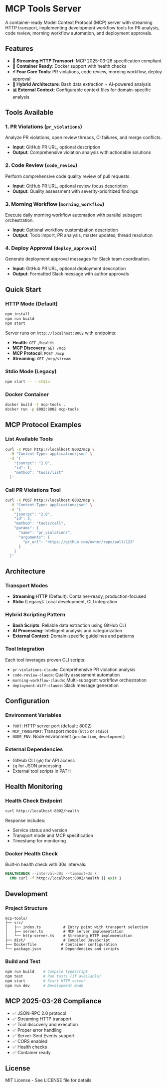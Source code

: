 # MCP Tools Server

A container-ready Model Context Protocol (MCP) server with streaming HTTP transport, implementing development workflow tools for PR analysis, code review, morning workflow automation, and deployment approvals.

## Features

- **🚀 Streaming HTTP Transport**: MCP 2025-03-26 specification compliant
- **🐳 Container Ready**: Docker support with health checks
- **⚡ Four Core Tools**: PR violations, code review, morning workflow, deploy approval
- **🔧 Hybrid Architecture**: Bash data extraction + AI-powered analysis
- **📊 External Context**: Configurable context files for domain-specific analysis

## Tools Available

### 1. PR Violations (`pr_violations`)
Analyze PR violations, open review threads, CI failures, and merge conflicts.
- **Input**: GitHub PR URL, optional description
- **Output**: Comprehensive violation analysis with actionable solutions

### 2. Code Review (`code_review`) 
Perform comprehensive code quality review of pull requests.
- **Input**: GitHub PR URL, optional review focus description
- **Output**: Quality assessment with severity-prioritized findings

### 3. Morning Workflow (`morning_workflow`)
Execute daily morning workflow automation with parallel subagent orchestration.
- **Input**: Optional workflow customization description
- **Output**: Todo import, PR analysis, master updates, thread resolution

### 4. Deploy Approval (`deploy_approval`)
Generate deployment approval messages for Slack team coordination.
- **Input**: GitHub PR URL, optional deployment description  
- **Output**: Formatted Slack message with author approvals

## Quick Start

### HTTP Mode (Default)
```bash
npm install
npm run build
npm start
```

Server runs on `http://localhost:8002` with endpoints:
- **Health**: `GET /health`
- **MCP Discovery**: `GET /mcp` 
- **MCP Protocol**: `POST /mcp`
- **Streaming**: `GET /mcp/stream`

### Stdio Mode (Legacy)
```bash
npm start -- --stdio
```

### Docker Container
```bash
docker build -t mcp-tools .
docker run -p 8002:8002 mcp-tools
```

## MCP Protocol Examples

### List Available Tools
```bash
curl -X POST http://localhost:8002/mcp \
  -H "Content-Type: application/json" \
  -d '{
    "jsonrpc": "2.0",
    "id": 1,
    "method": "tools/list"
  }'
```

### Call PR Violations Tool
```bash
curl -X POST http://localhost:8002/mcp \
  -H "Content-Type: application/json" \
  -d '{
    "jsonrpc": "2.0", 
    "id": 2,
    "method": "tools/call",
    "params": {
      "name": "pr_violations",
      "arguments": {
        "pr_url": "https://github.com/owner/repo/pull/123"
      }
    }
  }'
```

## Architecture

### Transport Modes
- **Streaming HTTP** (Default): Container-ready, production-focused
- **Stdio** (Legacy): Local development, CLI integration

### Hybrid Scripting Pattern
- **Bash Scripts**: Reliable data extraction using GitHub CLI
- **AI Processing**: Intelligent analysis and categorization
- **External Context**: Domain-specific guidelines and patterns

### Tool Integration
Each tool leverages proven CLI scripts:
- `pr-violations-claude`: Comprehensive PR violation analysis
- `code-review-claude`: Quality assessment automation  
- `morning-workflow-claude`: Multi-subagent workflow orchestration
- `deployment-diff-claude`: Slack message generation

## Configuration

### Environment Variables
- `PORT`: HTTP server port (default: 8002)
- `MCP_TRANSPORT`: Transport mode (`http` or `stdio`)
- `NODE_ENV`: Node environment (`production`, `development`)

### External Dependencies
- GitHub CLI (`gh`) for API access
- `jq` for JSON processing
- External tool scripts in PATH

## Health Monitoring

### Health Check Endpoint
```bash
curl http://localhost:8002/health
```

Response includes:
- Service status and version
- Transport mode and MCP specification
- Timestamp for monitoring

### Docker Health Check
Built-in health check with 30s intervals:
```dockerfile
HEALTHCHECK --interval=30s --timeout=3s \
  CMD curl -f http://localhost:8002/health || exit 1
```

## Development

### Project Structure
```
mcp-tools/
├── src/
│   ├── index.ts          # Entry point with transport selection
│   ├── server.ts         # MCP server implementation
│   └── http-server.ts    # Streaming HTTP implementation
├── dist/                 # Compiled JavaScript
├── Dockerfile           # Container configuration
└── package.json         # Dependencies and scripts
```

### Build and Test
```bash
npm run build    # Compile TypeScript
npm test         # Run tests (if available)
npm start        # Start HTTP server
npm run dev      # Development mode
```

## MCP 2025-03-26 Compliance

- ✅ JSON-RPC 2.0 protocol
- ✅ Streaming HTTP transport
- ✅ Tool discovery and execution
- ✅ Proper error handling
- ✅ Server-Sent Events support
- ✅ CORS enabled
- ✅ Health checks
- ✅ Container ready

## License

MIT License - See LICENSE file for details